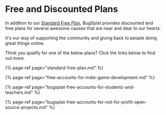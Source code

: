 # Free and Discounted Plans

In addition to our [Standard Free Plan](standard-free-plan.md), BugSplat provides discounted and free plans for several awesome causes that are near and dear to our hearts.  

It's our way of supporting the community and giving back to people doing great things online.

Think you qualify for one of the below plans?  Click the links below to find out more.

{% page-ref page="standard-free-plan.md" %}

{% page-ref page="free-accounts-for-indie-game-development.md" %}

{% page-ref page="bugsplat-free-accounts-for-students-and-teachers.md" %}

{% page-ref page="bugsplat-free-accounts-for-not-for-profit-open-source-projects.md" %}



